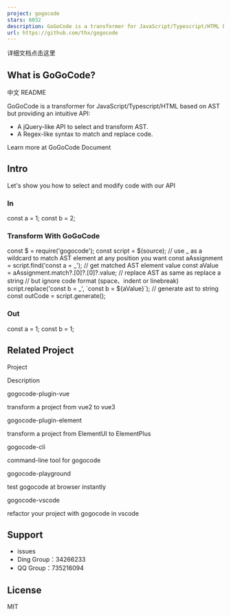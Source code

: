 ```yaml
---
project: gogocode
stars: 6032
description: GoGoCode is a transformer for JavaScript/Typescript/HTML based on AST but providing a more intuitive API.
url: https://github.com/thx/gogocode
---
```


详细文档点击这里

What is GoGoCode?
-----------------

中文 README

GoGoCode is a transformer for JavaScript/Typescript/HTML based on AST but providing an intuitive API:

-   A jQuery-like API to select and transform AST.
-   A Regex-like syntax to match and replace code.

Learn more at GoGoCode Document

Intro
-----

Let's show you how to select and modify code with our API

### In

const a \= 1;
const b \= 2;

### Transform With GoGoCode

const $ \= require('gogocode');
const script \= $(source);
// use $\_$ as a wildcard to match AST element at any position you want
const aAssignment \= script.find('const a = $\_$');
// get matched AST element value
const aValue \= aAssignment.match?.\[0\]?.\[0\]?.value;
// replace AST as same as replace a string
// but ignore code format (space、indent or linebreak)
script.replace('const b = $\_$', \`const b = ${aValue}\`);
// generate ast to string
const outCode \= script.generate();

### Out

const a \= 1;
const b \= 1;

Related Project
---------------

Project

Description

gogocode-plugin-vue

transform a project from vue2 to vue3

gogocode-plugin-element

transform a project from ElementUI to ElementPlus

gogocode-cli

command-line tool for gogocode

gogocode-playground

test gogocode at browser instantly

gogocode-vscode

refactor your project with gogocode in vscode

Support
-------

-   issues
-   Ding Group：34266233
-   QQ Group：735216094

License
-------

MIT
